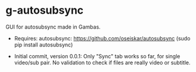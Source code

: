 # g-autosubsync
GUI for autosubsync made in Gambas.

- Requires: autosubsync:
	https://github.com/oseiskar/autosubsync
	(sudo pip install autosubsync)

- Initial commit, version 0.0.1:
	Only "Sync" tab works so far, for single video/sub pair.
	No validation to check if files are really video or subtitle.

